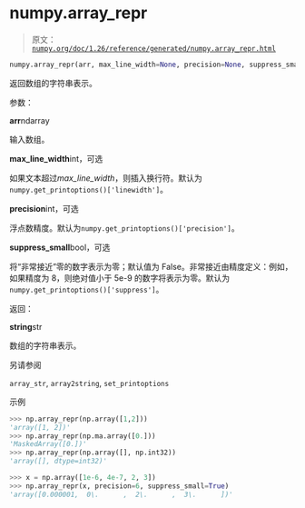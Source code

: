 # numpy.array_repr

> 原文：[`numpy.org/doc/1.26/reference/generated/numpy.array_repr.html`](https://numpy.org/doc/1.26/reference/generated/numpy.array_repr.html)

```py
numpy.array_repr(arr, max_line_width=None, precision=None, suppress_small=None)
```

返回数组的字符串表示。

参数：

**arr**ndarray

输入数组。

**max_line_width**int，可选

如果文本超过*max_line_width*，则插入换行符。默认为`numpy.get_printoptions()['linewidth']`。

**precision**int，可选

浮点数精度。默认为`numpy.get_printoptions()['precision']`。

**suppress_small**bool，可选

将“非常接近”零的数字表示为零；默认值为 False。非常接近由精度定义：例如，如果精度为 8，则绝对值小于 5e-9 的数字将表示为零。默认为`numpy.get_printoptions()['suppress']`。

返回：

**string**str

数组的字符串表示。

另请参阅

`array_str`, `array2string`, `set_printoptions`

示例

```py
>>> np.array_repr(np.array([1,2]))
'array([1, 2])'
>>> np.array_repr(np.ma.array([0.]))
'MaskedArray([0.])'
>>> np.array_repr(np.array([], np.int32))
'array([], dtype=int32)' 
```

```py
>>> x = np.array([1e-6, 4e-7, 2, 3])
>>> np.array_repr(x, precision=6, suppress_small=True)
'array([0.000001,  0\.      ,  2\.      ,  3\.      ])' 
```

